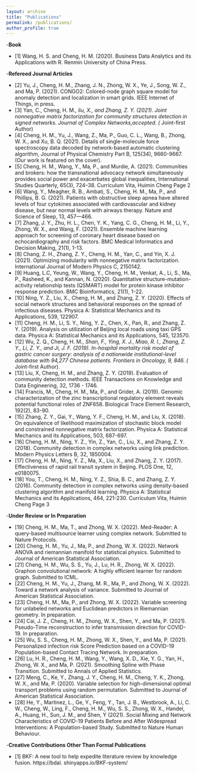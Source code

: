 ```yaml
---
layout: archive
title: "Publications"
permalink: /publications/
author_profile: true
---
```


-**Book** 
* [1] Wang, H. S. and Cheng, H. M. (2020). Business Data Analytics and its Applications with R. Renmin University of China Press. 

-**Refereed Journal Articles**
* [2] Yu, J., Cheng, H. M., Zhang, J. N., Zhong, W. X., Ye, J., Song, W. Z., and Ma, P. (2021).
CONGO2: Colored-node graph square model for anomaly detection and localization in smart
grids. IEEE Internet of Things, in press.
* [3] Yan, C., Cheng, H. M.*, liu, X., and Zhang, Z. Y. (2021). Joint nonnegative matrix factorization 
for community structures detection in signed networks. Journal of Complex Networks,accepted. (* Joint-first Author)
* [4] Cheng, H. M., Yu, J., Wang, Z., Ma, P., Guo, C. L., Wang, B., Zhong, W. X., and Xu,
B. Q. (2021). Details of single-molecule force spectroscopy data decoded by network-based
automatic clustering algorithm, Journal of Physical Chemistry Part B, 125(34), 9660-9667.
(Our work is featured on the cover).
* [5] Cheng, H. M., Wang, Y., Ma, P., and Murdie, A. (2021). Communities and brokers: how the
transnational advocacy network simultaneously provides social power and exacerbates global
inequalities, International Studies Quarterly, 65(3), 724–38.
Curriculum Vita, Huimin Cheng Page 2
* [6] Wang, Y., Meagher, R. B., Ambati, S., Cheng, H. M., Ma, P., and Phillips, B. G. (2021).
Patients with obstructive sleep apnea have altered levels of four cytokines associated with
cardiovascular and kidney disease, but near normal levels with airways therapy. Nature and
Science of Sleep, 13, 457—466.
* [7] Zhang, J. Y., Zhu, H. L., Chen, Y. K., Yang, C. G., Cheng, H. M., Li, Y., Zhong, W. X.,
and Wang, F. (2021). Ensemble machine learning approach for screening of coronary heart
disease based on echocardiography and risk factors. BMC Medical Informatics and Decision
Making, 21(1), 1-13.
* [8] Chang, Z. H., Zhang, Z. Y., Cheng, H. M., Yan, C., and Yin, X. J. (2021). Optimizing
modularity with nonnegative matrix factorization. International Journal of Modern Physics
C, 2150142.
* [9] Huang, L.C, Yeung, W., Wang, Y., Cheng, H. M., Venkat, A., Li, S., Ma, P., Rasheed, K., and
Kannan, N. (2020). Quantitative structure-mutation-activity relationship tests (QSMART)
model for protein kinase inhibitor response prediction. BMC Bioinformatics, 21(1), 1-22.
* [10] Ning, Y. Z., Liu, X., Cheng, H. M., and Zhang, Z. Y. (2020). Effects of social network
structures and behavioral responses on the spread of infectious diseases. Physica A: Statistical
Mechanics and its Applications, 539, 122907.
* [11] Cheng, H. M., Li, S. Y., Ning, Y. Z., Chen, X., Pan, R., and Zhang, Z. Y. (2019). Analysis
on utilization of Beijing local roads using taxi GPS data. Physica A: Statistical Mechanics
and its Applications, 545, 123570.
* [12] Wu, Z. Q., Cheng, H. M.*, Shan, F., Ying, X. J., Miao, R. l., Zhang, Z. Y., Li, Z. Y., and
Ji, J. F. (2019). In-hospital mortality risk model of gastric cancer surgery: analysis of a
nationwide institutional-level database with 94,277 Chinese patients. Frontiers in Oncology,
9, 846. (* Joint-first Author).
* [13] Liu, X, Cheng, H. M., and Zhang, Z. Y. (2019). Evaluation of community detection methods.
IEEE Transactions on Knowledge and Data Engineering, 32, 1736 - 1746.
* [14] Francis, M., Cheng, H. M., Ma, P., and Grider, A. (2019). Genomic characterization of the
zinc transcriptional regulatory element reveals potential functional roles of ZNF658. Biological Trace Element Research, 192(2), 83-90.
* [15] Zhang, Z. Y., Gai, Y., Wang, Y. F., Cheng, H. M., and Liu, X. (2018). On equivalence
of likelihood maximization of stochastic block model and constrained nonnegative matrix
factorization. Physica A: Statistical Mechanics and its Applications, 503, 687-697.
* [16] Cheng, H. M., Ning, Y. Z., Yin, Z., Yan, C., Liu, X., and Zhang, Z. Y. (2018). Community
detection in complex networks using link prediction. Modern Physics Letters B, 32, 1850004.
* [17] Cheng, H. M., Ning, Y. Z., Ma, X., Liu, X., and Zhang, Z. Y. (2017). Effectiveness of rapid
rail transit system in Beijing. PLOS One, 12, e0180075.
* [18] You, T., Cheng, H. M., Ning, Y. Z., Shia, B. C., and Zhang, Z. Y. (2016). Community detection in complex networks 
using density-based clustering algorithm and manifold learning.
Physica A: Statistical Mechanics and its Applications, 464, 221-230.
Curriculum Vita, Huimin Cheng Page 3

-**Under Review or In Preparation**
* [19] Cheng, H. M., Ma, T., and Zhong, W. X. (2022). Med-Reader: A query-based multisource
learner using complex network. Submitted to Nature Protocols.
* [20] Cheng, H. M., Yu, J., Ma, P., and Zhong, W. X. (2022). Network ANOVA and riemannian
manifold for statistical physics. Submitted to Journal of American Statistical Association.
* [21] Cheng, H. M., Wu, S. S., Yu, J., Lu, H. R., Zhong, W. X. (2022). Graphon convolutional
network: A highly efficient learner for random graph. Submitted to ICML.
* [22] Cheng, H. M., Yu, J., Zhang, M. R., Ma, P., and Zhong, W. X. (2022). Toward a network
analysis of variance. Submitted to Journal of American Statistical Association.
* [23] Cheng, H. M., Ma, P., and Zhong, W. X. (2022). Variable screening for unlabeled networks
and Euclidean predictors in Riemannian geometry. In preparation.
* [24] Cai, J. Z., Cheng, H. M., Zhong, W. X., Shen, Y., and Ma, P. (2021). Pseudo-Time reconstruction to 
infer transmission direction for COVID-19. In preparation.
* [25] Wu, S. S., Cheng, H. M., Zhong, W. X., Shen, Y., and Ma, P. (2021). Personalized infection
risk Score Prediction based on a COVID-19 Population-based Contact Tracing Network. In
preparation.
* [26] Lu, H. R., Cheng, H. M., Wang, Y., Wang, X. D., Xie, Y. G., Yan, H., Zhong, W. X., and
Ma, P. (2021). Smoothing Spline with Phase Transition. Submitted to Annals of Applied
Statistics.
* [27] Meng, C., Ke, Y., Zhang, J. Y., Cheng, H. M., Cheng, Y. K., Zhong, W. X., and Ma, P.
(2020). Variable selection for high-dimensional optimal transport problems using random
permutation. Submitted to Journal of American Statistical Association.
* [28] He, Y., Martinez, L., Ge, Y., Feng, Y., Tan, J. B., Westbrook, A., Li, C. W., Cheng, W., Ling,
F., Cheng, H. M., Wu, S. S., Zhong, W. X., Handel, A., Huang, H., Sun, J. M., and Shen,
Y (2021). Social Mixing and Network Characteristics of COVID-19 Patients Before and
After Widespread Interventions: A Population-based Study. Submitted to Nature Human
Behaviour. 

-**Creative Contributions Other Than Formal Publications**
* [1] BKF: A new tool to help expedite literature review by knowledge fusion. https://bdal.
shinyapps.io/BKF-system/


